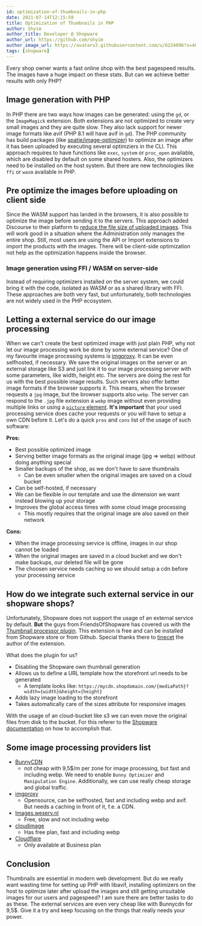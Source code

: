 ```yaml
---
id: optimization-of-thumbnails-in-php
date: 2021-07-14T12:15:59
title: Optimization of Thumbnails in PHP
author: Shyim
author_title: Developer @ Shopware
author_url: https://github.com/shyim
author_image_url: https://avatars3.githubusercontent.com/u/6224096?s=460&u=18be3a2d46f07dd42fc2b6dee9b4b9b68bca28d2&v=4
tags: [shopware]
---
```


Every shop owner wants a fast online shop with the best pagespeed results. The images have a huge impact on these stats.
But can we achieve better results with only PHP?

## Image generation with PHP

In PHP there are two ways how images can be generated: using the `gd`, or the `ImageMagick` extension. Both extensions are not optimized to create very small images and they are quite slow. They also lack support for newer image formats like avif (PHP 8.1 will have avif in `gd`).
The PHP community has build packages (like [spatie/image-optimizer](https://github.com/spatie/image-optimizer)) to optimize an image after it has been uploaded by executing several optimziers in the CLI. This approach requires to have functions like `exec`, `system` or `proc_open` available, which are disabled by default on some shared hosters. Also, the optimizers need to be installed on the host system. But there are new technologies like `ffi` or `wasm` available in PHP.

## Pre optimize the images before uploading on client side

Since the WASM support has landed in the browsers, it is also possible to optimize the image before sending it to the servers. This approach added Discourse to their platform to [reduce the file size of uploaded images](https://blog.discourse.org/2021/07/faster-user-uploads-on-discourse-with-rust-webassembly-and-mozjpeg/). This will work good in a situation where the Administration only manages the entire shop. Still, most users are using the API or Import extensions to import the products with the images. There will be client-side optimization not help as the optimization happens inside the browser.

### Image generation using FFI / WASM on server-side

Instead of requiring optimizers installed on the server system, we could bring it with the code, isolated as WASM or as a shared library with FFI.
These approaches are both very fast, but unfortunately, both technologies are not widely used in the PHP ecosystem.

## Letting a external service do our image processing

When we can't create the best optimized image with just plain PHP, why not let our image processing work be done by some external service? One of my favourite image processing systems is [imgproxy](https://imgproxy.net/). It can be even selfhosted, if necessary. We save the original images on the server or an external storage like S3 and just link it to our image processing server with some parameters, like width, height etc. The servers are doing the rest for us with the best possible image results.
Such servers also offer better image formats if the browser supports it. This means, when the browser requests a `jpg` image, but the browser supports also `webp`. The server can respond to the `.jpg` file extension a `webp` image without even providing multiple links or using a [`picture` element](https://developer.mozilla.org/en-US/docs/Web/HTML/Element/picture#the_type_attribute).
**It's important** that your used processing service does cache your requests or you will have to setup a own CDN before it.
Let's do a quick `pros` and `cons` list of the usage of such software:

**Pros:**

- Best possible optimized image
- Serving better image formats as the original image (jpg => webp) without doing anything special
- Smaller backups of the shop, as we don't have to save thumbnails
    - Can be even smaller when the original images are saved on a cloud bucket
- Can be self-hosted, if necessary
- We can be flexible in our template and use the dimension we want instead blowing up your storage
- Improves the global access times with some cloud image processing 
    - This mostly requires that the original image are also saved on their network

**Cons:**

- When the image processing service is offline, images in our shop cannot be loaded
- When the original images are saved in a cloud bucket and we don't make backups, our deleted file will be gone
- The choosen service needs caching so we should setup a cdn before your processing service

## How do we integrate such external service in our shopware shops?

Unfortunately, Shopware does not support the usage of an external service by default. **But** the guys from FriendsOfShopware has covered us with the [Thumbnail processor plugin](https://store.shopware.com/frosh69611263569f/thumbnailprocessor-mit-lazy-loading.html). This extension is free and can be installed from Shopware store or from Github. Special thanks there to [tinecet](https://github.com/tinect) the author of the extension.

What does the plugin for us?

- Disabling the Shopware own thumbnail generation
- Allows us to define a URL template how the storefront url needs to be generated
    - A template looks like: `https://mycdn.shopdomain.com/{mediaPath}?width={width}&height={height}`
- Adds lazy image loading to the storefront
- Takes automatically care of the sizes attribute for responsive images

With the usage of an cloud-bucket like s3 we can even move the original files from disk to the bucket. For this referer to the [Shopware documentation](https://developer.shopware.com/docs/guides/hosting/infrastructure/filesystem) on how to accomplish that.

## Some image processing providers list

- [BunnyCDN](https://bunny.net/)
    - not cheap with 9,5$/m per zone for image processing, but fast and including webp. We need to enable `Bunny Optimizer` and `Manipulation Engine`. Additionally, we can use really cheap storage and global traffic.
- [imgproxy](https://imgproxy.net)
    - Opensource, can be selfhosted, fast and including webp and avif. But needs a caching in front of it, f.e. a CDN.
- [Images.weserv.nl](https://images.weserv.nl)
    - Free, slow and not including webp
- [cloudimage](https://www.cloudimage.io/en/home)
    - Has free plan, fast and including webp
- [Cloudflare](https://developers.cloudflare.com/images/)
    - Only available at Business plan

## Conclusion

Thumbnails are essential in modern web development. But do we really want wasting time for setting up PHP with libavif, installing optimizers on the host to optimize later after upload the images and still getting unsuitable images for our users and pagespeed? I am sure there are better tasks to do as these. The external services are even very cheap like with Bunnycdn for 9,5$. Give it a try and keep focusing on the things that really needs your power.
